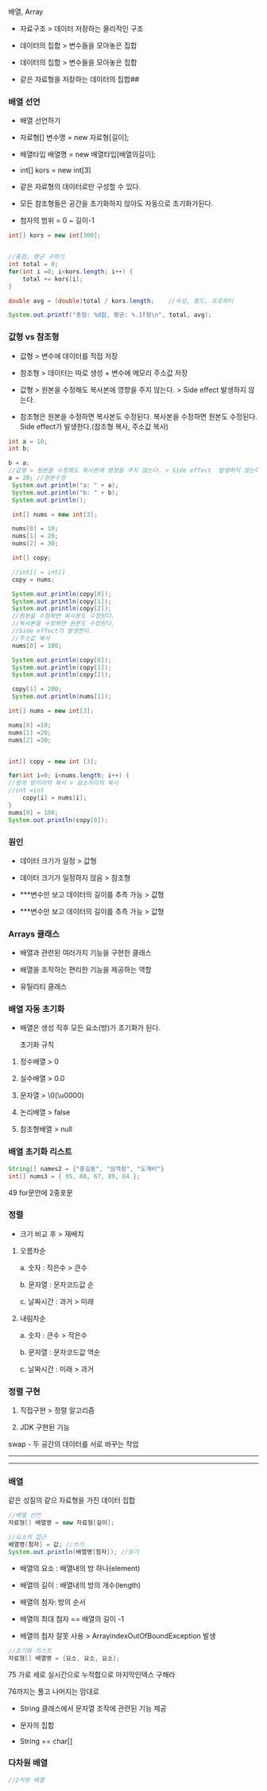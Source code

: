 배열, Array

- 자료구조 > 데이터 저장하는 물리적인 구조

- 데이터의 집합 > 변수들을 모아놓은 집합

- 데이터의 집합 > 변수들을 모아놓은 집합

- 같은 자료형을 저장하는 데이터의 집합##

### 배열 선언

- 배열 선언하기

- 자료형[] 변수명 = new 자료형[길이];

- 배열타입 배열명 = new 배열타입[배열의길이];

- int[] kors = new int[3]

- 같은 자료형의 데이터로만 구성할 수 있다.

- 모든 참조형들은 공간을 초기화하지 않아도 자동으로 초기화가된다.

- 첨자의 범위 = 0 ~ 길이-1

```java
int[] kors = new int[300];


//총점, 평균 구하기
int total = 0;
for(int i =0; i<kors.length; i++) {
    total += kors[i];
}

double avg = (double)total / kors.length;    //속성, 필드, 프로퍼티

System.out.printf("총점: %d점, 평균: %.1f점\n", total, avg);
```

### 값형 vs 참조형

- 값형 > 변수에 데이터를 직접 저장

- 참조형 > 데이터는 따로 생성 + 변수에 메모리 주소값 저장

- 값형 > 원본을 수정해도 복사본에 영향을 주지 않는다. > Side effect 발생하지 않는다.

- 참조형은 원본을 수정하면 복사본도 수정된다. 복사본을 수정하면 원본도 수정된다. Side effect가 발생한다.(참조형 복사, 주소값 복사)

```java
int a = 10;
int b;

b = a;
//값형 > 원본을 수정해도 복사본에 영향을 주지 않는다. > Side effect  발생하지 않는다.
a = 20; //원본수정
 System.out.println("a: " + a);
 System.out.println("b: " + b);
 System.out.println();

 int[] nums = new int[3];

 nums[0] = 10;
 nums[1] = 20;
 nums[2] = 30;

 int[] copy;

 //int[] = int[]
 copy = nums;

 System.out.println(copy[0]);
 System.out.println(copy[1]);
 System.out.println(copy[2]);
 //원본을 수정하면 복사본도 수정된다.
 //복사본을 수정하면 원본도 수정된다.
 //Side effect가 발생한다.
 //주소값 복사
 nums[0] = 100;

 System.out.println(copy[0]);
 System.out.println(copy[1]);
 System.out.println(copy[2]);

 copy[1] = 200;
 System.out.println(nums[1]);
```

```java
int[] nums = new int[3];

nums[0] =10;
nums[1] =20;
nums[2] =30;


int[] copy = new int [3];

for(int i=0; i<nums.length; i++) {
//방과 방끼리의 복사 > 요소끼리의 복사
//int =int
    copy[i] = nums[i];
}
nums[0] = 100;
System.out.println(copy[0]);
```

### 원인

- 데이터 크기가 일정 > 값형

- 데이터 크기가 일정하지 않음 > 참조형

- ***변수만 보고 데이터의 길이를 추측 가능 > 값형

- ***변수만 보고 데이터의 길이를 추측 가능 > 값형

### Arrays 클래스

- 배열과 관련된 여러가지 기능을 구현한 클래스

- 배열을 조작하는 편리한 기능을 제공하는 역할

- 유틸리티 클래스

### 배열 자동 초기화

- 배열은 생성 직후 모든 요소(방)가 초기화가 된다.
  
  초기화 규칙
1. 정수배열 > 0

2. 실수배열 > 0.0

3. 문자열 > \0(\u0000)

4. 논리배열 > false

5. 참조형배열 > null

### 배열 초기화 리스트

```java
String[] names2 = {"홍길동", "임꺽정", "도깨비"}
int[] nums3 = { 95, 88, 67, 89, 64 };
```

49 for문안에 2중포문

### 정렬

- 크기 비교 후 > 재배치
1. 오름차순
   
   a. 숫자 : 작은수 > 큰수
   
   b. 문자열 : 문자코드값 순
   
   c. 날짜시간 : 과거 > 미래

2. 내림차순
   
   a. 숫자 : 큰수 > 작은수
   
   b. 문자열 : 문자코드값 역순
   
   c. 날짜시간 : 미래 > 과거

### 정렬 구현

1. 직접구현 > 정렬 알고리즘

2. JDK 구현된 기능

swap - 두 공간의 데이터를 서로 바꾸는 작업

---

---

### 배열

같은 성질의 같으 자료형을 가진 데이터 집합

```java
//배열 선언
자료형[] 배열명 = new 자료형[길이];

//요소의 접근
배열명[첨자] = 값; //쓰기
System.out.println(배열명[첨자]); //읽기
```

- 배열의 요소 : 배열내의 방 하나(element)

- 배열의 길이 : 배열내의 방의 개수(length)

- 배열의 첨자: 방의 순서

- 배열의 최대 첨자 == 배열의 길이 -1

- 배열의 첨자 잘못 사용 > ArrayindexOutOfBoundException 발생

```java
//초기화 리스트
자료형[] 배열명 = {요소, 요소, 요소};
```

75 가로 세로 실시간으로 누적합으로 마지막인덱스 구해라

76까지는 풀고 나머지는 맘대로

- String 클래스에서 문자열 조작에 관련된 기능 제공

- 문자의 집합

- String == char[]



### 다차원 배열

```java
//2차원 배열
```


